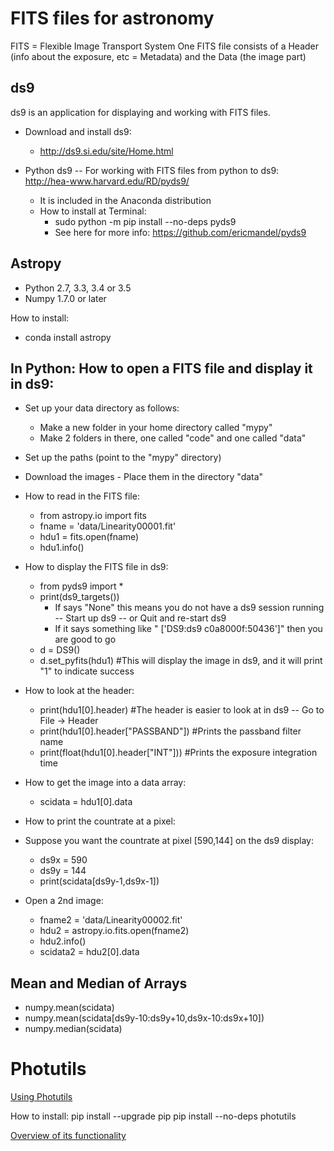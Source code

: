 # FITS files for astronomy

FITS = Flexible Image Transport System
One FITS file consists of a Header (info about the exposure, etc = Metadata) and the Data (the image part)

## ds9
ds9 is an application for displaying and working with FITS files.

- Download and install ds9:
    - http://ds9.si.edu/site/Home.html
- Python ds9 -- For working with FITS files from python to ds9: http://hea-www.harvard.edu/RD/pyds9/

    - It is included in the Anaconda distribution
    - How to install at Terminal:
        - sudo python -m pip install --no-deps pyds9
        - See here for more info: https://github.com/ericmandel/pyds9

## Astropy
- Python 2.7, 3.3, 3.4 or 3.5
- Numpy 1.7.0 or later

How to install:
- conda install astropy

## In Python: How to open a FITS file and display it in ds9:

- Set up your data directory as follows:
    - Make a new folder in your home directory called "mypy"
    - Make 2 folders in there, one called "code" and one called "data"
- Set up the paths (point to the "mypy" directory)
- Download the images - Place them in the directory "data"
- How to read in the FITS file:

    - from astropy.io import fits
    - fname = 'data/Linearity00001.fit'
    - hdu1 = fits.open(fname)
    - hdu1.info()
- How to display the FITS file in ds9:

    - from pyds9 import *
    - print(ds9_targets())
        - If says "None" this means you do not have a ds9 session running -- Start up ds9 -- or Quit and re-start ds9
        - If it says something like " ['DS9:ds9 c0a8000f:50436']" then you are good to go
    - d = DS9()
    - d.set_pyfits(hdu1)  #This will display the image in ds9, and it will print "1" to indicate success
- How to look at the header:

    - print(hdu1[0].header)   #The header is easier to look at in ds9 -- Go to File -> Header
    - print(hdu1[0].header["PASSBAND"])   #Prints the passband filter name
    - print(float(hdu1[0].header["INT"]))   #Prints the exposure integration time
- How to get the image into a data array:

    - scidata = hdu1[0].data
- How to print the countrate at a pixel:
- Suppose you want the countrate at pixel [590,144] on the ds9 display:
    - ds9x = 590
    - ds9y = 144
    - print(scidata[ds9y-1,ds9x-1])
- Open a 2nd image:
    - fname2 = 'data/Linearity00002.fit'
    - hdu2 = astropy.io.fits.open(fname2)
    - hdu2.info()
    - scidata2 = hdu2[0].data

## Mean and Median of Arrays
- numpy.mean(scidata)
- numpy.mean(scidata[ds9y-10:ds9y+10,ds9x-10:ds9x+10])
- numpy.median(scidata)


# Photutils
[Using Photutils](http://photutils.readthedocs.org/en/latest/)

How to install:
pip install --upgrade pip
pip install --no-deps photutils

[Overview of its functionality](http://photutils.readthedocs.org/en/latest/photutils/overview.html)

